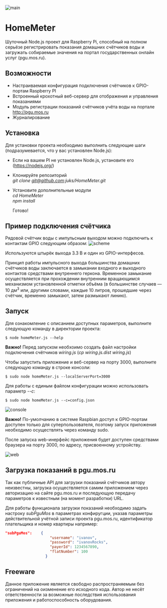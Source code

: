 ![main](https://cloud.githubusercontent.com/assets/147685/16461469/69b19d82-3e35-11e6-8ff6-68b285bcc05e.jpg)

# HomeMeter
Шуточный Node.js проект для Raspberry Pi, способный на полном серьёзе регистрировать показания домашних счётчиков воды и загружать собираемые значения на портал государственных онлайн услуг (pgu.mos.ru).

## Возможности
* Настраиваемая конфигурация подключения счётчиков к GPIO-портам Raspberry PI
* Встроенный крохотный веб-сервер для отображения и управления показаниями
* Модуль регистрации показаний счётчиков учёта воды на портале http://pgu.mos.ru
* Журналирование

## Установка
Для установки проекта необходимо выполнить следующие шаги (подразумевается, что у вас установлен Node.js):
* Если на вашем PI не установлен Node.js, установите его (https://nodejs.org/)

* Клонируйте репозиторий  
    _git clone git@github.com:juks/HomeMeter.git_

* Установите дополнительные модули  
    _cd HomeMeter_  
    _npm install_

  Готово!
  
## Пример подключения счётчика
Рядовой счётчик воды с импульсным выходом можно подключить к контактам GPIO следующим образом:
![scheme](https://cloud.githubusercontent.com/assets/147685/16464262/081680d0-3e42-11e6-9a63-66933f000032.png)

Используются штырёк выхода 3.3 В и один из GPIO-интерфесов.

Принцип работы импульсного выхода большинства домашних счётчиков воды заключается в замыкании входного и выходного контактов средствами внутреннего геркона. Временное замыкание осуществляется при прохождении внутренним вращающимся механизмом установленной отметки объёма (в большинстве случаев — 10 дм<sup>3</sup> или, другими словами, каждые 10 литров, прошедшие через счётчик, временно замыкают, затем размыкают линию).
  
## Запуск
Для ознакомление с описанием доступных параметров, выполните следующую команду в директории проекта:

    $ node homeMeter.js --help

**Важно!** Перед запуском необхоимо создать файл настройки подключения счётчиков _wiring.js_ (_cp wiring.js.dist wiring.js_)

Чтобы запустить приложение и веб-сервер на порту 3000, выполните следующую команду в строке консоли:

    $ sudo node homeMeter.js --localServerPort=3000
    
Для работы с единым файлом конфигурации можно использовать параметр _--с_:

    $ sudo node homeMeter.js --c=config.json

![console](https://cloud.githubusercontent.com/assets/147685/16465198/282f3ea8-3e46-11e6-86c8-86bbb7439d54.png)

**Важно!** По-умолчанию в системе Raspbian доступ к GPIO-портам доступен только для суперпользователя, поэтому запуск приложения необходимо осуществлять через команду sudo.

После запуска web-инерфейс приложения будет доступен средствами браузера на порту 3000, по адресу, присвоенному устройству.

![web](https://cloud.githubusercontent.com/assets/147685/16462344/80a180d0-3e39-11e6-9301-f0a8ed1470c1.png)

## Загрузка показаний в pgu.mos.ru
Так как публичные API для загрузки показаний счётчиков автору неизвестны, загрузка осуществляется самим приложением через авторизацию на сайте pgu.mos.ru и последующую передачу параметров к известным (на момент разработки) URL.

Для работы функционала загрузки показаний необходимо задать настроку _subPguMos_ в параметрах конфиругции, указав параметры действительной учётной записи проекта pgu.mos.ru, идентификатор плательщика и номер квартиры например:
```json
"subPguMos":    {
                    "username": "ivanov",
                    "password": "ivanovRocks",
                    "payerId": 1234567890,
                    "flatNumber": 100
                  }
```

## Freeware
Данное приложение является свободно распространяемым без ограничений на оизменение его исходного кода. Автор не несёт ответственности за возможные последствия использования приложения и работоспособность оборудования.

